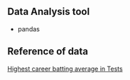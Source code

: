 

## Data Analysis tool
- pandas 

## Reference of data 
<a href=" https://www.espncricinfo.com/records/highest-career-batting-average-282910" > Highest career batting average in Tests </a>